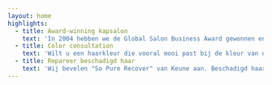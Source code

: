 ```yaml
---
layout: home
highlights:
  - title: Award-winning kapsalon
    text: 'In 2004 hebben we de Global Salon Business Award gewonnen en in 2014 waren we de trotse winnaar van de Coiffure Award. Het team van Koffijberg Hairdressers Amsterdam bestaat uit getalenteerde kappers en kapsters. Binnen het team werken alle kappers volgens één filosofie: persoonlijke aandacht, vakmanschap en een op maat gesneden advies.'
  - title: Color consultation
    text: 'Wilt u een haarkleur die vooral mooi past bij de kleur van uw huid en ogen? Kapsalon Koffijberg Amsterdam brengt kleuranalyses naar een hoger plan. Samen met u komen wij in onze kapsalon nog diepgaander en doelgerichter tot een advies voor uw nieuwe haarkleur. De haarkleuranalyse is geheel vrijblijvend en kosteloos, en is onze investering in u.'
  - title: Repareer beschadigd haar
    text: 'Wij bevelen "So Pure Recover" van Keune aan. Beschadigd haar heeft zijn vochtbalans verloren en heeft een verzwakte innerlijke structuur. So Pure Natural Balance Recover is verrijkt met proteïnen die de haarstructuur van binnenuit herstellen en het haar nieuwe kracht en nieuw volume geven.'
---
```


